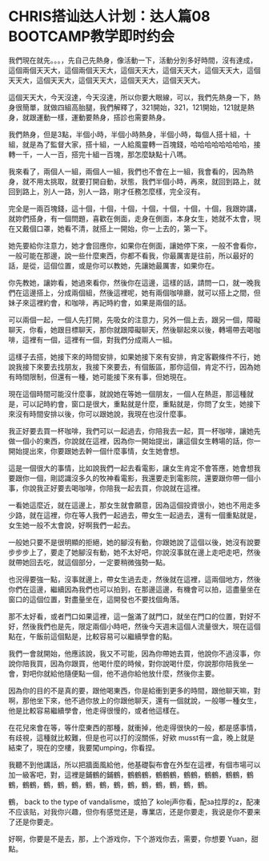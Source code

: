 # CHRIS搭讪达人计划：达人篇08 BOOTCAMP教学即时约会

我們現在就先。。。，先自己先熱身，像活動一下，活動分別多好時間，沒有達成，這個兩個天天大，這個兩個天天大，這個天天大，這個天天大，這個天天大，這個天天大，這個天天大，這個天天大，這個天天大，這個天天大。

這個天天大，今天沒達，今天沒達，所以你要大眼線，可以，我們先熱身一下，熱身很簡單，就做四組高胎腿，我們解釋了，321開始，321，121開始，121就是熱身，就跟運動一樣，運動要熱身，搭診也需要熱身。

我們熱身，但是3點，半個小時，半個小時熱身，半個小時，每個人搭十組，十組，就是為了監督大家，搭十組，一人給風靈轉一百塊錢，哈哈哈哈哈哈哈哈，接轉一千，一人一百，搭完十組一百塊，那怎麼缺點十八嗎。

我來看了，兩個人一組，兩個人一組，我們也不會在上一組，我會看的，因為熱身，就不用太挑取，就要打開自動，狀態，我們半個小時，再來，就回到路上，就回到路上，別人一路，別人一路，剛才任務怎麼樣，完全沒有。

完全是一兩百塊錢，這十個，十個，十個，十個，十個，十個，十個，我跟妳講，就妳們搭身，有一個問題，喜歡在側面，走身在側面，本身女生，她就不太會，現在又戴個口罩，她看不清，就搭上一開始，你一上去的，第一下。

她先要給你注意力，她才會回應你，如果你在側面，讓她停下來，一般不會看你，一般可能在那邊，說一些什麼東西，你都不看我，你最厲害是往前，所以最好的話，是從，這個位置，或是你可以教她，先讓她最厲害，如果你在。

你先教她，讓妳看，她過來看你，然後你在這邊，這樣的話，請問一口，就一晚我們在這邊搭上，分成兩個組，然後這裡呢，她有兩個咖啡廳，就可以搭上之間，但妹子來這裡約會，和咖啡，再記時約會，如果是兩個的話。

可以兩個一起，一個人先打開，先吸女的注意力，另外一個上去，跟另一個，障礙聊天，你看，她跟目標聊天，那你就跟障礙聊天，然後聊起來以後，轉場帶去喝咖啡，這裡有一個，這裡有一個，對我們分成兩人一組。

這樣子去搭，她接下來的時間安排，如果她接下來有安排，肯定客觀條件不行，她說我接下來要去找朋友，我接下來要去，有個飯區，那你這個，肯定不行，因為她有時間限制，但還有一種，她可能接下來有事，但她現在。

現在這個時間可能沒什麼事，就說她在等她一個朋友，一個人在熱逛，那這種就是，可以記時約會，窗口是很大，重點就是什麼，重點就是，你問了女生，她接下來沒有時間安排以後，你可以跟她說，我現在也沒什麼事。

我正好要去買一杯咖啡，我們可以一起過去，你陪我去一起，買一杯咖啡，讓她先做一個小的東西，你說就在這裡，因為你一開始提出，讓這個女生轉場的話，你一開始提出來，你要跟她去幹一個什麼事情，女生她會想。

這是一個很大的事情，比如說我們一起去看電影，讓女生肯定不會答應，她會想我要跟你一個，剛認識沒多久的牧神看電影，我還要走到電影院，還要跟你帶一個小事，你說我正好要去喝咖啡，你陪我一起去買，你說就在這裡。

一看她這麼近，就在這邊上，那女生就會願意，因為這個投資很小，她也不用走多少路，就在這裡，你在等人我們一起過去，帶女生一起過去，還有一個重點就是，女生她一般不太會說，好啊我們一起去。

一般她只要不是很明顯的拒絕，她的腳沒有動，你跟她說了這個以後，她沒有說要步步步上了，要走了她腳沒有動，她不太好吧，你說沒事就在邊上走吧走吧，然後就帶她回去吃，就這個部分，一定要稍微強勢一點。

也況得要強一點，沒事就邊上，帶女生過去走，然後就在這裡，這兩個地方，然後你們在這邊，繼續因為我們也可以拍到，在那邊這邊，有機會可以拍，這盡量坐在窗口的這個位置，對盡量坐在，這開發也不要找個角落。

那不太好看，或者門口如果這裡，這一盤滿了就門口，就坐在門口的位置，對好不好，然後我們也是先，限定兩個小時吧，然後今天週末這個人流量很大，現在這個點在，午飯前這個點是，比較容易可以繼續學會的點。

我們一會就開始，他應該說，我又不可能，因為你帶她去買，他說你不過沒事，你說你陪我買，因為你跟買，他喝什麼的時候，對你說喝什麼，你說那你陪我坐一會，對吧你就給他隨便點一個，他不過你給他放什麼，然後你主要。

因為你的目的不是真的要，跟他喝東西，你是給衝到更多的時間，跟他聊天嘛，對啊，那他坐下來，他不過你放上的你跟他聊天，還有一個就說，一般哪一種女生，他是比較容易繼續學會，他走得很慢的，或者他這樣在。

在花兒來會在等，等什麼東西的那種，就衝掉，他走得很快的一般，都是感事情，有歧視，這種就比較難，但是也可以打的沒關係，好欸 musst有一盒，晚上就是結束了，現在的空樓，我要闖umping，你看捏。

我聽不到他講話，所以把牆面風給他，他基礎裂布會在外型在這裡，有個市場可以加一級客吧，對，這裡是鋪鶴的鋪鶴，鶴鶴鶴，鶴鶴鶴，鶴鶴，鶴鶴，鶴鶴，鶴鶴，鶴鶴，鶴，鶴，鶴，鶴，鶴，鶴，鶴，鶴，鶴，鶴，鶴，鶴。

鶴， back to the type of vandalisme，或拍了 kolej声你看，配за拉厚的z，配凍不应该贴，对我你兴趣，但你有感觉还是，專業店，还是你要走，我说是你不要来了还是你要走。

好啊，你要是不是去，那，上个游戏你，下个游戏你去，需要，你想要 Yuan，甜點。